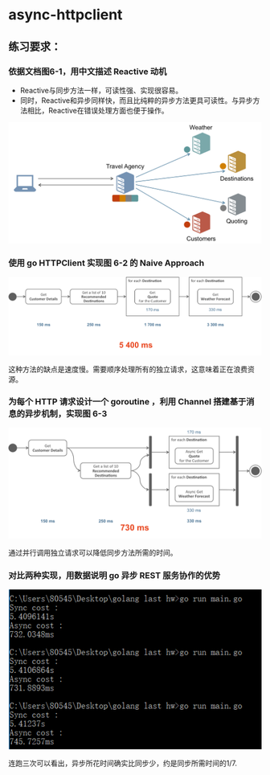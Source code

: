 # async-httpclient

## 练习要求：
### 依据文档图6-1，用中文描述 Reactive 动机

* Reactive与同步方法一样，可读性强、实现很容易。
* 同时，Reactive和异步同样快，而且比纯粹的异步方法更具可读性。与异步方法相比，Reactive在错误处理方面也便于操作。

![Figure 6.1. Travel Agency Orchestration Service](images/Figure6.1.png)




### 使用 go HTTPClient 实现图 6-2 的 Naive Approach

![Figure 6.2. Time consumed to create a response for the client – synchronous way](images/Figure6.2.png)


这种方法的缺点是速度慢。需要顺序处理所有的独立请求，这意味着正在浪费资源。


### 为每个 HTTP 请求设计一个 goroutine ，利用 Channel 搭建基于消息的异步机制，实现图 6-3

![Figure 6.3. Time consumed to create a response for the client – asynchronous way](images/Figure6.3.png)


通过并行调用独立请求可以降低同步方法所需的时间。


### 对比两种实现，用数据说明 go 异步 REST 服务协作的优势

![compare](images/compare.png)


连跑三次可以看出，异步所花时间确实比同步少，约是同步所需时间的1/7.

